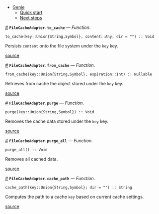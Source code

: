 

- [Genie](index.md#Genie-1)
    - [Quick start](index.md#Quick-start-1)
    - [Next steps](index.md#Next-steps-1)

<a id='FileCacheAdapter.to_cache' href='#FileCacheAdapter.to_cache'>#</a>
**`FileCacheAdapter.to_cache`** &mdash; *Function*.



```
to_cache(key::Union{String,Symbol}, content::Any; dir = "") :: Void
```

Persists `content` onto the file system under the `key` key.


<a target='_blank' href='https://github.com/essenciary/Genie.jl/tree/1aab131c148827d91cab858ce55f693885b4501f/src/cache_adapters/FileCacheAdapter.jl#L10-L14' class='documenter-source'>source</a><br>

<a id='FileCacheAdapter.from_cache' href='#FileCacheAdapter.from_cache'>#</a>
**`FileCacheAdapter.from_cache`** &mdash; *Function*.



```
from_cache(key::Union{String,Symbol}, expiration::Int) :: Nullable
```

Retrieves from cache the object stored under the `key` key.


<a target='_blank' href='https://github.com/essenciary/Genie.jl/tree/1aab131c148827d91cab858ce55f693885b4501f/src/cache_adapters/FileCacheAdapter.jl#L24-L28' class='documenter-source'>source</a><br>

<a id='FileCacheAdapter.purge' href='#FileCacheAdapter.purge'>#</a>
**`FileCacheAdapter.purge`** &mdash; *Function*.



```
purge(key::Union{String,Symbol}) :: Void
```

Removes the cache data stored under the `key` key.


<a target='_blank' href='https://github.com/essenciary/Genie.jl/tree/1aab131c148827d91cab858ce55f693885b4501f/src/cache_adapters/FileCacheAdapter.jl#L41-L45' class='documenter-source'>source</a><br>

<a id='FileCacheAdapter.purge_all' href='#FileCacheAdapter.purge_all'>#</a>
**`FileCacheAdapter.purge_all`** &mdash; *Function*.



```
purge_all() :: Void
```

Removes all cached data.


<a target='_blank' href='https://github.com/essenciary/Genie.jl/tree/1aab131c148827d91cab858ce55f693885b4501f/src/cache_adapters/FileCacheAdapter.jl#L53-L57' class='documenter-source'>source</a><br>

<a id='FileCacheAdapter.cache_path' href='#FileCacheAdapter.cache_path'>#</a>
**`FileCacheAdapter.cache_path`** &mdash; *Function*.



```
cache_path(key::Union{String,Symbol}; dir = "") :: String
```

Computes the path to a cache `key` based on current cache settings. 


<a target='_blank' href='https://github.com/essenciary/Genie.jl/tree/1aab131c148827d91cab858ce55f693885b4501f/src/cache_adapters/FileCacheAdapter.jl#L65-L69' class='documenter-source'>source</a><br>

